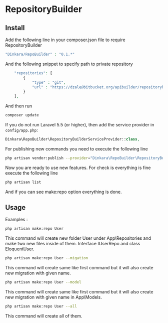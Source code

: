 # RepositoryBuilder

## Install
Add the following line in your composer.json file to require RepositoryBuilder
``` php
"Dinkara/RepoBuilder" : "0.1.*"
```
And the following snippet to specify path to private repository

``` php
	"repositories": [
		{
			"type" : "git",
			"url" : "https://dzale@bitbucket.org/apibuilder/repositorybuilder.git"
		}
	],
```

And then run

``` bash
composer update
```

If you do not run Laravel 5.5 (or higher), then add the service provider in `config/app.php`:

```php
Dinkara\RepoBuilder\RepositoryBuilderServiceProvider::class,
```

For publishing new commands you need to execute the following line

``` bash
php artisan vendor:publish --provider="Dinkara\RepoBuilder\RepositoryBuilderServiceProvider"
```



Now you are ready to use new features. For check is everything is fine execute the following line

``` bash
php artisan list
```

And if you can see make:repo option everything is done.

## Usage

Examples :

``` bash
php artisan make:repo User
```

This command will create new folder User under App\Repositories and make two  new files inside of them. Interface IUserRepo and class EloquentUser.

``` bash
php artisan make:repo User --migation
```

This command will create same like first command but it will also create new migration with given name. 

``` bash
php artisan make:repo User --model
```

This command will create same like first command but it will also create new migration with given name in App\Models. 

``` bash
php artisan make:repo User --all
```

This command will create all of them. 